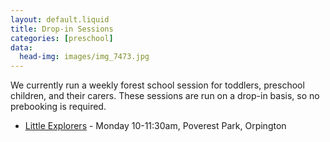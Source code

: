 ```yaml
---
layout: default.liquid
title: Drop-in Sessions
categories: [preschool]
data:
  head-img: images/img_7473.jpg
---
```


We currently run a weekly forest school session for toddlers,
preschool children, and their carers. These sessions are run on a
drop-in basis, so no prebooking is required.

 * [Little Explorers](little-explorers.html) - Monday 10-11:30am, Poverest Park, Orpington

